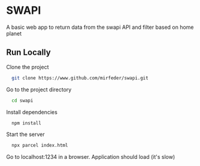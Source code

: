 # SWAPI

A basic web app to return data from the swapi API and filter based on home planet


## Run Locally

Clone the project

```bash
  git clone https://www.github.com/mirfeder/swapi.git
```

Go to the project directory

```bash
  cd swapi
```

Install dependencies

```bash
  npm install
```

Start the server

```bash
  npx parcel index.html
```
Go to localhost:1234 in a browser. Application should load (it's slow) 
